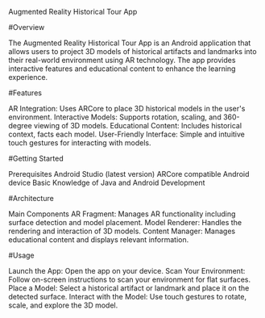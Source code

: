 Augmented Reality Historical Tour App

#Overview

The Augmented Reality Historical Tour App is an Android application that allows users to project 3D models of historical artifacts and landmarks into their real-world environment using AR technology. The app provides interactive features and educational content to enhance the learning experience.

#Features

AR Integration: Uses ARCore to place 3D historical models in the user's environment.
Interactive Models: Supports rotation, scaling, and 360-degree viewing of 3D models.
Educational Content: Includes historical context, facts each model.
User-Friendly Interface: Simple and intuitive touch gestures for interacting with models.

#Getting Started

Prerequisites
Android Studio (latest version)
ARCore compatible Android device
Basic Knowledge of Java and Android Development

#Architecture

Main Components
AR Fragment: Manages AR functionality including surface detection and model placement.
Model Renderer: Handles the rendering and interaction of 3D models.
Content Manager: Manages educational content and displays relevant information.

#Usage

Launch the App:
Open the app on your device.
Scan Your Environment:
Follow on-screen instructions to scan your environment for flat surfaces.
Place a Model:
Select a historical artifact or landmark and place it on the detected surface.
Interact with the Model:
Use touch gestures to rotate, scale, and explore the 3D model.
